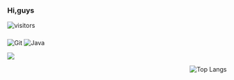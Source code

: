 
### Hi,guys
![visitors](https://visitor-badge.glitch.me/badge?page_id=BeMax92.BeMax92&left_color=green&right_color=red)
###
![Git](https://img.shields.io/badge/-Git-F05032?style=flat-square&logo=git&logoColor=white)
![Java](https://img.shields.io/badge/Java-orange)

![](https://github-readme-stats.vercel.app/api?username=BeMax92)

<a href="https://github.com/BeMax92">
  <img align="right" alt="Top Langs" src="https://github-readme-stats.vercel.app/api/top-langs/?username=BeMax92" />
</a>
